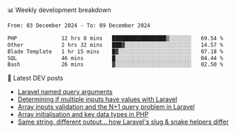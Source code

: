 📊 Weekly development breakdown
<!--START_SECTION:waka-->

```txt
From: 03 December 2024 - To: 09 December 2024

PHP              12 hrs 8 mins   █████████████████▒░░░░░░░   69.54 %
Other            2 hrs 32 mins   ███▓░░░░░░░░░░░░░░░░░░░░░   14.57 %
Blade Template   1 hr 15 mins    █▓░░░░░░░░░░░░░░░░░░░░░░░   07.18 %
SQL              46 mins         █░░░░░░░░░░░░░░░░░░░░░░░░   04.44 %
Bash             26 mins         ▓░░░░░░░░░░░░░░░░░░░░░░░░   02.50 %
```

<!--END_SECTION:waka-->

📕 Latest DEV posts
<!-- BLOG-POST-LIST:START -->
- [Laravel named query arguments](https://dev.to/michaelvickersuk/laravel-named-query-arguments-28kd)
- [Determining if multiple inputs have values with Laravel](https://dev.to/michaelvickersuk/determining-if-multiple-inputs-have-values-with-laravel-km6)
- [Array inputs validation and the N+1 query problem in Laravel](https://dev.to/michaelvickersuk/array-inputs-validation-and-the-n1-query-problem-in-laravel-2agb)
- [Array initialisation and key data types in PHP](https://dev.to/michaelvickersuk/array-initialisation-and-key-data-types-in-php-1e5b)
- [Same string, different output... how Laravel&#39;s slug &amp; snake helpers differ](https://dev.to/michaelvickersuk/same-string-different-output-how-laravels-slug-snake-helpers-differ-1ccj)
<!-- BLOG-POST-LIST:END -->
